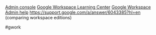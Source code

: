 [Admin console](https://admin.google.com/)
[Google Workspace Learning Center](https://support.google.com/a/users?hl=en#topic=9247638)
[Google Workspace Admin help](https://support.google.com/a?sjid=4405794586650232202-NA#topic=4388346)
https://support.google.com/a/answer/6043385?hl=en (comparing workspace editions)

#gwork 